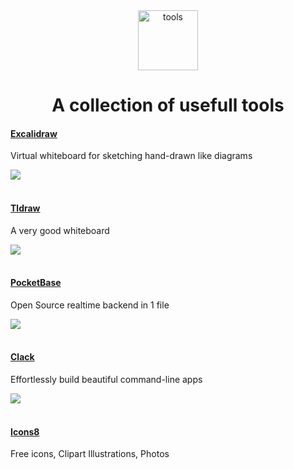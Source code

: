 <div align="center">
  <img width="96" height="96" src="https://img.icons8.com/ios/100/maintenance--v1.png" alt="tools"/>
  <h1>A collection of usefull tools</h1>
</div>


#### [Excalidraw](https://excalidraw.com/)

Virtual whiteboard for sketching hand-drawn like diagrams

[<img src="https://img.icons8.com/windows/32/github.png">](https://github.com/excalidraw/excalidraw)
<br><br>


#### [Tldraw](https://www.tldraw.com/)

A very good whiteboard

[<img src="https://img.icons8.com/windows/32/github.png">](https://github.com/tldraw/tldraw)
<br><br>


#### [PocketBase](https://pocketbase.io/)

Open Source realtime backend in 1 file

[<img src="https://img.icons8.com/windows/32/github.png">](https://github.com/pocketbase/pocketbase)
<br><br>


#### [Clack](https://www.clack.cc/)

Effortlessly build beautiful command-line apps 

[<img src="https://img.icons8.com/windows/32/github.png">](https://github.com/natemoo-re/clack)
<br><br>


#### [Icons8](https://icons8.com/)

Free icons, Clipart Illustrations, Photos
<br><br>


